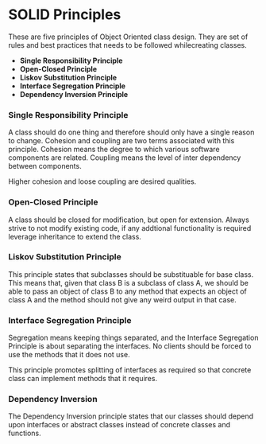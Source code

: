 
# SOLID Principles

These are five principles of Object Oriented class design. They are set of rules and best practices that needs to be followed whilecreating classes.
- **Single Responsibility Principle**
- **Open-Closed Principle**
- **Liskov Substitution Principle**
- **Interface Segregation Principle**
- **Dependency Inversion Principle**

### Single Responsibility Principle

A class should do one thing and therefore should only have a single reason to change.
Cohesion and coupling are two terms associated with this principle.
Cohesion means the degree to which various software components are related.
Coupling means the level of inter dependency between components.

Higher cohesion and loose coupling are desired qualities.

### Open-Closed Principle

A class should be closed for modification, but open for extension. Always strive to not modify existing code, if any addtional functionality is required leverage inheritance to extend the class.

### Liskov Substitution Principle

This principle states that subclasses should be substituable for base class. This means that, given that class B is a subclass of class A, we should be able to pass an object of class B to any method that expects an object of class A and the method should not give any weird output in that case.


### Interface Segregation Principle

Segregation means keeping things separated, and the Interface Segregation Principle is about separating the interfaces. No clients should be forced to use the methods that it does not use.

This principle promotes splitting of interfaces as required so that concrete class can implement methods that it requires.

### Dependency Inversion

The Dependency Inversion principle states that our classes should depend upon interfaces or abstract classes instead of concrete classes and functions.


